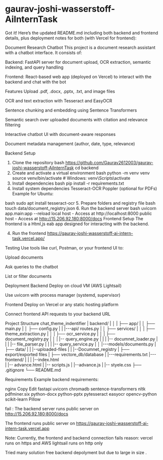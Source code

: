# gaurav-joshi-wasserstoff-AiInternTask

Got it! Here’s the updated README.md including both backend and frontend details, plus deployment notes for both (with Vercel for frontend):

Document Research Chatbot
This project is a document research assistant with a chatbot interface.
It consists of:

Backend: FastAPI server for document upload, OCR extraction, semantic indexing, and query handling

Frontend: React-based web app (deployed on Vercel) to interact with the backend and chat with the bot

Features
Upload .pdf, .docx, .pptx, .txt, and image files

OCR and text extraction with Tesseract and EasyOCR

Sentence chunking and embedding using Sentence Transformers

Semantic search over uploaded documents with citation and relevance filtering

Interactive chatbot UI with document-aware responses

Document metadata management (author, date, type, relevance)

Backend Setup
1. Clone the repository
bash
https://github.com/Gaurav2612003/gaurav-joshi-wasserstoff-AiInternTask
cd backend
2. Create and activate a virtual environment
bash
python -m venv venv
source venv/bin/activate  # Windows: venv\Scripts\activate
3. Install dependencies
bash
pip install -r requirements.txt
4. Install system dependencies
Tesseract-OCR
Poppler (optional for PDFs)
Example for Ubuntu:

bash
sudo apt install tesseract-ocr
5. Prepare folders and registry file
bash
touch data/document_registry.json
6. Run the backend server
bash
uvicorn app.main:app --reload
local host -
Access at http://localhost:8000
public host -
Access at http://15.206.92.180:8000/docs
Frontend Setup
The frontend is a Html,js eab app designed for interacting with the backend.

4. Run the frontend 
https://gaurav-joshi-wasserstoff-ai-intern-task.vercel.app/

Testing
Use tools like curl, Postman, or your frontend UI to:

Upload documents

Ask queries to the chatbot

List or filter documents

Deployment
Backend
Deploy on cloud VM (AWS Lightsail)

Use uvicorn with process manager (systemd, supervisor)

Frontend
Deploy on Vercel or any static hosting platform

Connect frontend API requests to your backend URL


Project Structure
chat_theme_indentifier
|  backend/
|  │
|  ├── app/
|  │   ├── main.py
|  │   ├── config.py
|  |   |---api/ routes.py
|  │   ├── services/
|  │   |    ├── theme_extraction.py
|  │   |    ├── ocr_service.py
|  │   |    ├── document_registry.py
|  │   |    |-- query_engine.py
|  |   |    |-- documnet_loader.py
|  |   |    |-- file_parser.py
|  |   |    |-- query_service.py
|  │   |---models/documents.py
|  ├── data/
|  |   |--uploaded-files
|  |   |--Documnet_registry
|  ├── export/exported files
|  ├── vectore_db/database
|  |---requirements.txt
|---frontend/
|  |
|  |--index.html  
|  |-- advance.html
|  |-- scripts.js
|  |--advance.js
|  |-- styele.css
├── .gitignore
└── README.md


Requirements
Example backend requirements:

nginx
Copy
Edit
fastapi
uvicorn
chromadb
sentence-transformers
nltk
pdfminer.six
python-docx
python-pptx
pytesseract
easyocr
opencv-python
scikit-learn
Pillow


fail :
The backend server runs public server on http://15.206.92.180:8000/docs

The frontend runs public server on https://gaurav-joshi-wasserstoff-ai-intern-task.vercel.app

Note: Currently, the frontend and backend connection fails reason:
vercel runs on https and AWS lightsail runs on http only

Tried many solution free backend depolyment but due to large in size .
